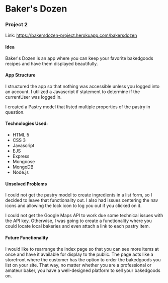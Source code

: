 # Baker's Dozen
### Project 2

Link: https://bakersdozen-project.herokuapp.com/bakersdozen

#### Idea
Baker's Dozen is an app where you can keep your favorite bakedgoods recipes and have them displayed beautifully.

#### App Structure
I structured the app so that nothing was accessible unless you logged into an account. I utilized a Javascript if statement to determine if the currentUser was logged in.

I created a Pastry model that listed multiple properties of the pastry in question.

#### Technologies Used:
- HTML 5
- CSS 3
- Javascript
- EJS
- Express
- Mongoose
- MongoDB
- Node.js

#### Unsolved Problems
I could not get the pastry model to create ingredients in a list form, so I decided to leave that functionality out. I also had issues centering the nav icons and allowing the lock icon to log you out if you clicked on it.

I could not get the Google Maps API to work due some technical issues with the API key. Otherwise, I was going to create a functionality where you could locate local bakeries and even attach a link to each pastry item.

#### Future Functionality
I would like to rearrange the index page so that you can see more items at once and have it available for display to the public. The page acts like a storefront where the customer has the option to order the bakedgoods you list on your site. That way, no matter whether you are a professional or amateur baker, you have a well-designed platform to sell your bakedgoods on.
